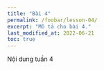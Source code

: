 ```yaml
---
title: "Bài 4"
permalink: /foobar/lesson-04/
excerpt: "Mô tả cho bài 4."
last_modified_at: 2022-06-21
toc: true
---
```


Nội dung tuần 4